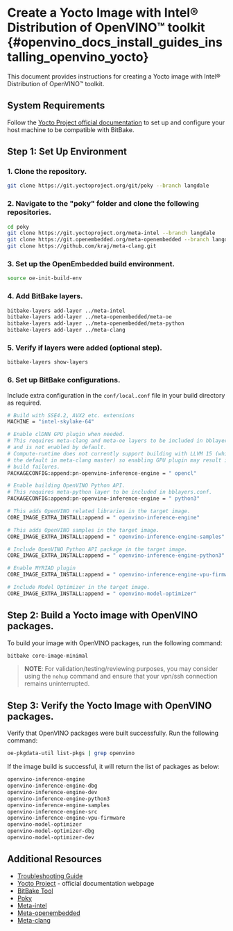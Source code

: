 # Create a Yocto Image with Intel® Distribution of OpenVINO™ toolkit {#openvino_docs_install_guides_installing_openvino_yocto}

This document provides instructions for creating a Yocto image with Intel® Distribution of OpenVINO™ toolkit.

## System Requirements

Follow the [Yocto Project official documentation](https://docs.yoctoproject.org/brief-yoctoprojectqs/index.html#compatible-linux-distribution) to set up and configure your host machine to be compatible with BitBake.

## Step 1: Set Up Environment

### 1. Clone the repository.

```sh
git clone https://git.yoctoproject.org/git/poky --branch langdale
```

### 2. Navigate to the "poky" folder and clone the following repositories.

```sh
cd poky
git clone https://git.yoctoproject.org/meta-intel --branch langdale
git clone https://git.openembedded.org/meta-openembedded --branch langdale
git clone https://github.com/kraj/meta-clang.git
```

### 3. Set up the OpenEmbedded build environment.

```sh
source oe-init-build-env
```

### 4. Add BitBake layers.

```sh
bitbake-layers add-layer ../meta-intel
bitbake-layers add-layer ../meta-openembedded/meta-oe
bitbake-layers add-layer ../meta-openembedded/meta-python
bitbake-layers add-layer ../meta-clang
```

### 5. Verify if layers were added (optional step).

```sh
bitbake-layers show-layers
```

### 6. Set up BitBake configurations.

Include extra configuration in the `conf/local.conf` file in your build directory as required.

```sh
# Build with SSE4.2, AVX2 etc. extensions
MACHINE = "intel-skylake-64"

# Enable clDNN GPU plugin when needed.
# This requires meta-clang and meta-oe layers to be included in bblayers.conf
# and is not enabled by default.
# Compute-runtime does not currently support building with LLVM 15 (which is
# the default in meta-clang master) so enabling GPU plugin may result in
# build failures.
PACKAGECONFIG:append:pn-openvino-inference-engine = " opencl"

# Enable building OpenVINO Python API.
# This requires meta-python layer to be included in bblayers.conf.
PACKAGECONFIG:append:pn-openvino-inference-engine = " python3"

# This adds OpenVINO related libraries in the target image.
CORE_IMAGE_EXTRA_INSTALL:append = " openvino-inference-engine"

# This adds OpenVINO samples in the target image.
CORE_IMAGE_EXTRA_INSTALL:append = " openvino-inference-engine-samples"

# Include OpenVINO Python API package in the target image.
CORE_IMAGE_EXTRA_INSTALL:append = " openvino-inference-engine-python3"

# Enable MYRIAD plugin
CORE_IMAGE_EXTRA_INSTALL:append = " openvino-inference-engine-vpu-firmware"

# Include Model Optimizer in the target image.
CORE_IMAGE_EXTRA_INSTALL:append = " openvino-model-optimizer"
```

## Step 2: Build a Yocto image with OpenVINO packages.

To build your image with OpenVINO packages, run the following command:

```sh
bitbake core-image-minimal
```

> **NOTE**: For validation/testing/reviewing purposes, you may consider using the `nohup` command and ensure that your vpn/ssh connection remains uninterrupted.

## Step 3: Verify the Yocto Image with OpenVINO packages.

Verify that OpenVINO packages were built successfully.
Run the following command:
```sh
oe-pkgdata-util list-pkgs | grep openvino
```

If the image build is successful, it will return the list of packages as below:
```sh
openvino-inference-engine
openvino-inference-engine-dbg
openvino-inference-engine-dev
openvino-inference-engine-python3
openvino-inference-engine-samples
openvino-inference-engine-src
openvino-inference-engine-vpu-firmware
openvino-model-optimizer
openvino-model-optimizer-dbg
openvino-model-optimizer-dev
```

## Additional Resources

- [Troubleshooting Guide](openvino_docs_get_started_guide_troubleshooting_issues.html#yocto-install-issues)
- [Yocto Project](https://docs.yoctoproject.org/) - official documentation webpage
- [BitBake Tool](https://docs.yoctoproject.org/bitbake/)
- [Poky](https://git.yoctoproject.org/poky)
- [Meta-intel](https://git.yoctoproject.org/meta-intel/tree/README)
- [Meta-openembedded](http://cgit.openembedded.org/meta-openembedded/tree/README)
- [Meta-clang](https://github.com/kraj/meta-clang/tree/master/#readme)
